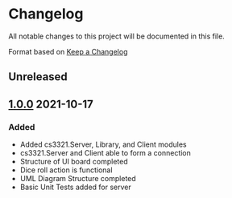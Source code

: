 # Changelog
All notable changes to this project will be documented in this file.

Format based on [Keep a Changelog]

## Unreleased

## [1.0.0] 2021-10-17
### Added
- Added cs3321.Server, Library, and Client modules
- cs3321.Server and Client able to form a connection
- Structure of UI board completed
- Dice roll action is functional
- UML Diagram Structure completed
- Basic Unit Tests added for server

[1.0.0]: https://github.com/thomasNeyman/CS_3321_Project/
[Keep a Changelog]: https://keepachangelog.com/en/1.0.0/
